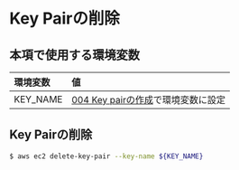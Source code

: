 # Key Pairの削除

## 本項で使用する環境変数

|環境変数|値|
|:--|:--|
|KEY_NAME|[004 Key pairの作成](/ec2/004_key_pair.md)で環境変数に設定|

## Key Pairの削除

```bash
$ aws ec2 delete-key-pair --key-name ${KEY_NAME}
```
